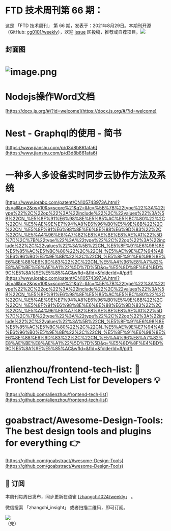 # FTD 技术周刊第 66 期：
这是 「FTD 技术周刊」 第 66 期，发表于：2021年8月29日。本期刊开源（GitHub: [cg0101/weekly](https://github.com/cg0101/weekly)），欢迎 [issue](https://github.com/cg0101/weekly/issues) 区投稿，推荐或自荐项目。![](https://visitor-badge.glitch.me/badge?page_id=cg0101.weekly) <a href="https://www.linkedin.com/in/%E9%A9%B0-%E5%BC%A0-60669710a/">
        </a>
## 封面图


# ![image.png](https://cdn.nlark.com/yuque/0/2021/png/132503/1612593892211-dbfcaf6b-1957-4083-8361-5fc38f07b6fc.png#height=487&id=Ds8gr&margin=%5Bobject%20Object%5D&name=image.png&originHeight=667&originWidth=1000&originalType=binary&size=875085&status=done&style=none&width=730)
# Nodejs操作Word文档
[https://docx.js.org/#/?id=welcome](https://docx.js.org/#/?id=welcome)<br />

# Nest - Graphql的使用 - 简书
[https://www.jianshu.com/p/d3d8b861afa6](https://www.jianshu.com/p/d3d8b861afa6)<br />

# 一种多人多设备实时同步云协作方法及系统
[https://www.iprabc.com/patent/CN105743973A.html?ds=all&p=2&ps=10&s=score%21&q2=&fc=%5B%7B%22type%22%3A%22type%22%2C%22op%22%3A%22include%22%2C%22values%22%3A%5B%22CN_%E5%8F%91%E6%98%8E%E5%85%AC%E5%BC%80%22%2C%22CN_%E5%AE%9E%E7%94%A8%E6%96%B0%E5%9E%8B%22%2C%22CN_%E5%8F%91%E6%98%8E%E6%8E%88%E6%9D%83%22%2C%22CN_%E5%A4%96%E8%A7%82%E8%AE%BE%E8%AE%A1%22%5D%7D%2C%7B%22type%22%3A%22type%22%2C%22op%22%3A%22include%22%2C%22values%22%3A%5B%22CN_%E5%8F%91%E6%98%8E%E5%85%AC%E5%BC%80%22%2C%22CN_%E5%AE%9E%E7%94%A8%E6%96%B0%E5%9E%8B%22%2C%22CN_%E5%8F%91%E6%98%8E%E6%8E%88%E6%9D%83%22%2C%22CN_%E5%A4%96%E8%A7%82%E8%AE%BE%E8%AE%A1%22%5D%7D%5D&q=%E5%8D%8F%E4%BD%9C%E5%8A%9E%E5%85%AC&wfId=&fId=&folderId=#/pdf](https://www.iprabc.com/patent/CN105743973A.html?ds=all&p=2&ps=10&s=score%21&q2=&fc=%5B%7B%22type%22%3A%22type%22%2C%22op%22%3A%22include%22%2C%22values%22%3A%5B%22CN_%E5%8F%91%E6%98%8E%E5%85%AC%E5%BC%80%22%2C%22CN_%E5%AE%9E%E7%94%A8%E6%96%B0%E5%9E%8B%22%2C%22CN_%E5%8F%91%E6%98%8E%E6%8E%88%E6%9D%83%22%2C%22CN_%E5%A4%96%E8%A7%82%E8%AE%BE%E8%AE%A1%22%5D%7D%2C%7B%22type%22%3A%22type%22%2C%22op%22%3A%22include%22%2C%22values%22%3A%5B%22CN_%E5%8F%91%E6%98%8E%E5%85%AC%E5%BC%80%22%2C%22CN_%E5%AE%9E%E7%94%A8%E6%96%B0%E5%9E%8B%22%2C%22CN_%E5%8F%91%E6%98%8E%E6%8E%88%E6%9D%83%22%2C%22CN_%E5%A4%96%E8%A7%82%E8%AE%BE%E8%AE%A1%22%5D%7D%5D&q=%E5%8D%8F%E4%BD%9C%E5%8A%9E%E5%85%AC&wfId=&fId=&folderId=#/pdf)
# alienzhou/frontend-tech-list: 📝 Frontend Tech List for Developers 💡
[https://github.com/alienzhou/frontend-tech-list](https://github.com/alienzhou/frontend-tech-list)
# goabstract/Awesome-Design-Tools: The best design tools and plugins for everything 👉
[https://github.com/goabstract/Awesome-Design-Tools](https://github.com/goabstract/Awesome-Design-Tools)



## 📅 订阅
本周刊每周日发布，同步更新在语雀 [[zhangchi1024/weekly](https://www.yuque.com/zhangchi1024/weekly)」 。


微信搜索 「zhangchi_insight」 或者扫描二维码，即可订阅。
<div align="left"> <img src="https://cdn.nlark.com/yuque/0/2021/jpeg/132503/1640750963398-e8538e9e-6b96-46f7-abff-c93b56bdd377.jpeg?x-oss-process=image%2Fwatermark%2Ctype_d3F5LW1pY3JvaGVp%2Csize_36%2Ctext_5byg6amw%2Ccolor_FFFFFF%2Cshadow_50%2Ct_80%2Cg_se%2Cx_10%2Cy_10%2Fresize%2Cw_426%2Climit_0" ></div>    
    （完）